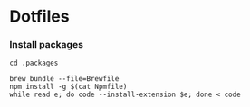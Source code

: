 # Dotfiles

### Install packages
```shell
cd .packages

brew bundle --file=Brewfile
npm install -g $(cat Npmfile)
while read e; do code --install-extension $e; done < code
```